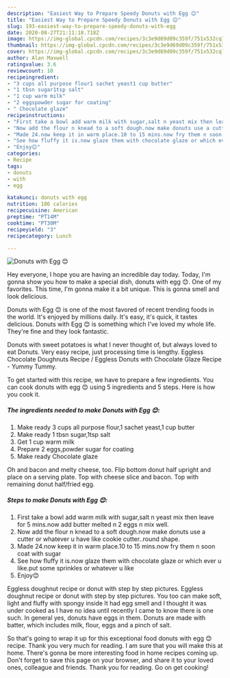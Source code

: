 ```yaml
---
description: "Easiest Way to Prepare Speedy Donuts with Egg 😊"
title: "Easiest Way to Prepare Speedy Donuts with Egg 😊"
slug: 193-easiest-way-to-prepare-speedy-donuts-with-egg
date: 2020-08-27T21:11:18.718Z
image: https://img-global.cpcdn.com/recipes/3c3e9d69d09c359f/751x532cq70/donuts-with-egg-😊-recipe-main-photo.jpg
thumbnail: https://img-global.cpcdn.com/recipes/3c3e9d69d09c359f/751x532cq70/donuts-with-egg-😊-recipe-main-photo.jpg
cover: https://img-global.cpcdn.com/recipes/3c3e9d69d09c359f/751x532cq70/donuts-with-egg-😊-recipe-main-photo.jpg
author: Alan Maxwell
ratingvalue: 3.6
reviewcount: 10
recipeingredient:
- "3 cups all purpose flour1 sachet yeast1 cup butter"
- "1 tbsn sugar1tsp salt"
- "1 cup warm milk"
- "2 eggspowder sugar for coating"
- " Chocolate glaze"
recipeinstructions:
- "First take a bowl add warm milk with sugar,salt n yeast mix then leave for 5 mins.now add butter melted n 2 eggs n mix well."
- "Now add the flour n knead to a soft dough.now make donuts use a cutter or whatever u have like cookie cutter..round shape."
- "Made 24.now keep it in warm place.10 to 15 mins.now fry them n soon coat with sugar"
- "See how fluffy it is.now glaze them with chocolate glaze or which ever u like.put some sprinkles or whatever u like"
- "Enjoy😊"
categories:
- Recipe
tags:
- donuts
- with
- egg

katakunci: donuts with egg 
nutrition: 186 calories
recipecuisine: American
preptime: "PT14M"
cooktime: "PT30M"
recipeyield: "3"
recipecategory: Lunch

---
```



![Donuts with Egg 😊](https://img-global.cpcdn.com/recipes/3c3e9d69d09c359f/751x532cq70/donuts-with-egg-😊-recipe-main-photo.jpg)

Hey everyone, I hope you are having an incredible day today. Today, I'm gonna show you how to make a special dish, donuts with egg 😊. One of my favorites. This time, I'm gonna make it a bit unique. This is gonna smell and look delicious.

Donuts with Egg 😊 is one of the most favored of recent trending foods in the world. It's enjoyed by millions daily. It's easy, it's quick, it tastes delicious. Donuts with Egg 😊 is something which I've loved my whole life. They're fine and they look fantastic.

Donuts with sweet potatoes is what I never thought of, but always loved to eat Donuts. Very easy recipe, just processing time is lengthy. Eggless Chocolate Doughnuts Recipe / Eggless Donuts with Chocolate Glaze Recipe - Yummy Tummy.


To get started with this recipe, we have to prepare a few ingredients. You can cook donuts with egg 😊 using 5 ingredients and 5 steps. Here is how you cook it.

<!--inarticleads1-->

##### The ingredients needed to make Donuts with Egg 😊:

1. Make ready 3 cups all purpose flour,1 sachet yeast,1 cup butter
1. Make ready 1 tbsn sugar,1tsp salt
1. Get 1 cup warm milk
1. Prepare 2 eggs,powder sugar for coating
1. Make ready  Chocolate glaze


Oh and bacon and melty cheese, too. Flip bottom donut half upright and place on a serving plate. Top with cheese slice and bacon. Top with remaining donut half/fried egg. 

<!--inarticleads2-->

##### Steps to make Donuts with Egg 😊:

1. First take a bowl add warm milk with sugar,salt n yeast mix then leave for 5 mins.now add butter melted n 2 eggs n mix well.
1. Now add the flour n knead to a soft dough.now make donuts use a cutter or whatever u have like cookie cutter..round shape.
1. Made 24.now keep it in warm place.10 to 15 mins.now fry them n soon coat with sugar
1. See how fluffy it is.now glaze them with chocolate glaze or which ever u like.put some sprinkles or whatever u like
1. Enjoy😊


Eggless doughnut recipe or donut with step by step pictures. Eggless doughnut recipe or donut with step by step pictures. You too can make soft, light and fluffy with spongy inside It had egg smell and I thought it was under cooked as I have no idea until recently I came to know there is one such. In general yes, donuts have eggs in them. Donuts are made with batter, which includes milk, flour, eggs and a pinch of salt. 

So that's going to wrap it up for this exceptional food donuts with egg 😊 recipe. Thank you very much for reading. I am sure that you will make this at home. There's gonna be more interesting food in home recipes coming up. Don't forget to save this page on your browser, and share it to your loved ones, colleague and friends. Thank you for reading. Go on get cooking!
